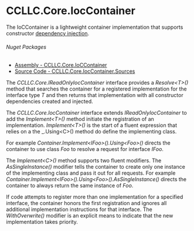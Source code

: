 # CCLLC.Core.IocContainer

The IoCContainer is a lightweight container implementation that supports 
constructor [dependency injection](https://stackify.com/dependency-injection-c-sharp/). 

###### Nuget Packages

- [Assembly - CCLLC.Core.IoCContainer](https://www.nuget.org/packages/CCLLC.Core.IoCContainer/)
- [Source Code - CCLLC.Core.IocContainer.Sources](https://www.nuget.org/packages/CCLLC.Core.IocContainer.Sources/)



The _CCLLC.Core.IReadOnlyIocContainer_ interface provides a _Resolve\<T>()_ method that searches
the container for a registered implementation for the interface type _T_ and then returns that implementation
with all constructor dependencies created and injected.

The _CCLLC.Core.IocContainer_ interface extends _IReadOnlyIocContainer_ to add the _Implement\<T>()_ method 
initiate the registration of an implementation. _Implement\<T>()_ is the start of a fluent expression that 
relies on a the _.Using\<C>() method do define the implementing class. 

For example _Container.Implement\<IFoo>().Using\<Foo>()_ directs the container to use class _Foo_ to resolve a
request for interface _IFoo_.

The _Implement\<C>()_ method supports two fluent modifiers. The _AsSingleInstance()_ modifier tells the container
to create only one instance of the implementing class and pass it out for all requests. For example 
_Container.Implement\<IFoo>().Using\<Foo>().AsSingleInstance()_ directs the container to always return the same
instance of _Foo_.

If code attempts to register more than one implementation for a specified interface, the container honors the first
registration and ignores all additional implementation instructions for that interface. The _WithOverwrite()_ 
modifier is an explicit means to indicate that the new implementation takes priority.


